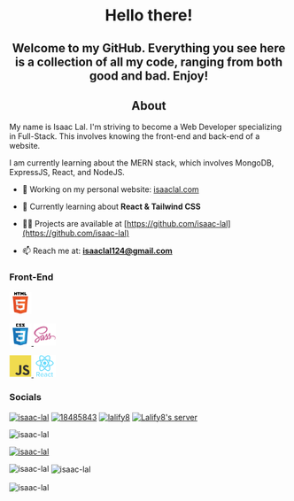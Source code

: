 <!-- INTRO -->
<h1 align="center">Hello there! 
  
<h2 align="center">Welcome to my GitHub. Everything you see here is a collection of all my code, ranging from both good and bad. Enjoy!</h2>
<!-- ABOUT -->
<h2 align="center">About</h2>

<p>
My name is Isaac Lal. I'm striving to become a Web Developer specializing in Full-Stack. This involves knowing the front-end and back-end of a website. 
  
  
I am currently learning about the MERN stack, which involves MongoDB, ExpressJS, React, and NodeJS. 
  
  
</p>
  
- 🔭 Working on my personal website: [isaaclal.com](isaaclal.com)

- 📕 Currently learning about **React & Tailwind CSS**

- 👨‍💻 Projects are available at [https://github.com/isaac-lal](https://github.com/isaac-lal)

- 📫 Reach me at: **isaaclal124@gmail.com**

<!-- PROGRAMMING LANGUAGES -->
<h3 align="left">Front-End</h3>
<p align="left">
<a href="https://www.w3.org/html/" target="_blank" rel="noreferrer"> <img src="https://raw.githubusercontent.com/devicons/devicon/master/icons/html5/html5-original-wordmark.svg" alt="html5" width="40" height="40"/> </a>
</p>

<p align="left">
<a href="https://www.w3schools.com/css/" target="_blank" rel="noreferrer"> <img src="https://raw.githubusercontent.com/devicons/devicon/master/icons/css3/css3-original-wordmark.svg" alt="css3" width="40" height="40"/> </a>
<a href="https://sass-lang.com" target="_blank" rel="noreferrer"> <img src="https://raw.githubusercontent.com/devicons/devicon/master/icons/sass/sass-original.svg" alt="sass" width="40" height="40"/> </a>
</p>

<p align="left">
<a href="https://developer.mozilla.org/en-US/docs/Web/JavaScript" target="_blank" rel="noreferrer"> <img src="https://raw.githubusercontent.com/devicons/devicon/master/icons/javascript/javascript-original.svg" alt="javascript" width="40" height="40"/> </a>
<a href="https://reactjs.org/" target="_blank" rel="noreferrer"> <img src="https://raw.githubusercontent.com/devicons/devicon/master/icons/react/react-original-wordmark.svg" alt="react" width="40" height="40"/> </a>
</p>


<!-- SOCIALS -->
<h3 align="left">Socials</h3>
<p align="left">
<a href="https://linkedin.com/in/isaac-lal" target="blank"><img align="center" src="https://raw.githubusercontent.com/rahuldkjain/github-profile-readme-generator/master/src/images/icons/Social/linked-in-alt.svg" alt="isaac-lal" height="30" width="40" /></a>
<a href="https://stackoverflow.com/users/18485843" target="blank"><img align="center" src="https://raw.githubusercontent.com/rahuldkjain/github-profile-readme-generator/master/src/images/icons/Social/stack-overflow.svg" alt="18485843" height="30" width="40" /></a>
<a href="https://instagram.com/lalify8" target="blank"><img align="center" src="https://raw.githubusercontent.com/rahuldkjain/github-profile-readme-generator/master/src/images/icons/Social/instagram.svg" alt="lalify8" height="30" width="40" /></a>
<a href="https://discord.gg/y2MM42dP" target="blank"><img align="center" src="https://raw.githubusercontent.com/rahuldkjain/github-profile-readme-generator/master/src/images/icons/Social/discord.svg" alt="Lalify8's server" height="30" width="40" /></a>
</p>

<!-- STATS -->
<p align="left"> <img src="https://komarev.com/ghpvc/?username=isaac-lal&label=Profile%20views&color=0e75b6&style=flat" alt="isaac-lal" /> </p>

<p align="left"> <a href="https://github.com/ryo-ma/github-profile-trophy"><img src="https://github-profile-trophy.vercel.app/?username=isaac-lal" alt="isaac-lal" /></a> </p>

<p><img align="left" src="https://github-readme-stats.vercel.app/api/top-langs?username=isaac-lal&show_icons=true&locale=en&layout=compact" alt="isaac-lal" /></p>

<p>&nbsp;<img align="center" src="https://github-readme-stats.vercel.app/api?username=isaac-lal&show_icons=true&locale=en" alt="isaac-lal" /></p>

<p><img align="center" src="https://github-readme-streak-stats.herokuapp.com/?user=isaac-lal&" alt="isaac-lal" /></p>
